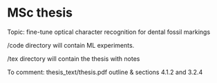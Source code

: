 # MSc thesis

Topic: fine-tune optical character recognition for dental fossil markings

/code directory will contain ML experiments.

/tex directory will contain the thesis with notes

To comment: thesis_text/thesis.pdf outline & sections 4.1.2 and 3.2.4
